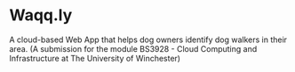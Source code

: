 # Waqq.ly
A cloud-based Web App that helps dog owners identify dog walkers in their area. (A submission for the module BS3928 - Cloud Computing and Infrastructure at The University of Winchester)
